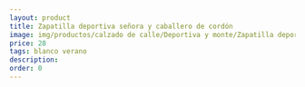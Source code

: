 ```yaml
---
layout: product
title: Zapatilla deportiva señora y caballero de cordón 
image: img/productos/calzado de calle/Deportiva y monte/Zapatilla deportiva señora y caballero de cordón =28=blanco verano.webp
price: 28
tags: blanco verano
description: 
order: 0
---
```

